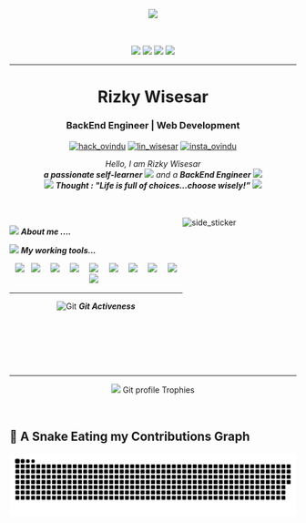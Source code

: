 <p align="center">
  <img src="https://i.postimg.cc/fLsWNN6t/photo-6318993037245658234-x.jpg" height="200"/>
</p>
<br>

 <p align="center">
<img src="https://img.shields.io/badge/Age-20-blue" />
  <img src="https://img.shields.io/badge/Focus-Back%20End-brightgreen" />
  <img src="https://img.shields.io/badge/Lives-Indonesia-success" />
  <img src="https://img.shields.io/badge/Languages-English%20%26%20Indo%20%26%20Korean-brightgreen" />
</p>
<hr>
<h1 align="center">Rizky Wisesar </h1>
<h3 align="center">BackEnd Engineer | Web Development </h3>
<p align="center">
<a href="https://github.com/rizkywis12" target="blank"><img align="center" src="https://www.vectorlogo.zone/logos/github/github-icon.svg" alt="hack_ovindu" height="35" width="40" /></a>
<a href="https://www.linkedin.com/in/rizky-wisesar/" target="blank"><img align="center" src="https://www.vectorlogo.zone/logos/linkedin/linkedin-icon.svg" alt="lin_wisesar" height="35" width="40" /></a>  
<a href="https://www.instagram.com/r_wisesar/" target="blank"><img align="center" src="https://www.vectorlogo.zone/logos/instagram/instagram-icon.svg" alt="insta_ovindu" height="35" width="40" /></a>
 
</p>
</p>



<p align="center">
  <em>
    Hello, I am Rizky Wisesar <br>
    <b>a passionate self-learner</b> <img src="https://github.com/TheDudeThatCode/TheDudeThatCode/blob/master/Assets/Developer.gif" width="30px"> and a <b>BackEnd Engineer</b>&nbsp;<img src="https://github.com/TheDudeThatCode/TheDudeThatCode/blob/master/Assets/Designer.gif" width="36px">
  </em> 
  <br>
  <img src="https://media.giphy.com/media/gH3LO09IOiZIqePwv9/giphy.gif" width="50" /> <b><i align="center">Thought : "Life is full of choices…choose wisely!”</i></b> <img src="https://media.giphy.com/media/qjqUcgIyRjsl2/giphy.gif" width="50" />
</p>
<br><br>
<img align="right" width=200px height=200px alt="side_sticker" src="https://media.giphy.com/media/TEnXkcsHrP4YedChhA/giphy.gif" />

<img src="https://media.giphy.com/media/iY8CRBdQXODJSCERIr/giphy.gif" width="30px">&nbsp;***About me ....***

 

<img src="https://media.giphy.com/media/iY8CRBdQXODJSCERIr/giphy.gif" width="30px">&nbsp;***My working tools...***
<p align="left">
  <center>
  <code><img height="80" src="https://www.vectorlogo.zone/logos/git-scm/git-scm-ar21.svg"></code>
  <code> <img height="80" src="https://www.vectorlogo.zone/logos/java/java-ar21.svg"> </code>
  <code> <img height="80" src="https://www.vectorlogo.zone/logos/w3_html5/w3_html5-ar21.svg"> </code>
  <code> <img height="80" src="https://www.vectorlogo.zone/logos/mysql/mysql-ar21.svg"> </code>
  <code> <img height="80" src="https://www.vectorlogo.zone/logos/heroku/heroku-ar21.svg"> </code>
  <code> <img height="80" src="https://www.vectorlogo.zone/logos/reactjs/reactjs-ar21.svg"> </code>
  <code> <img height="80" src="https://www.vectorlogo.zone/logos/javascript/javascript-ar21.svg"> </code>
  <code> <img height="80" src="https://www.vectorlogo.zone/logos/netlifyapp_watercss/netlifyapp_watercss-ar21.svg"> </code>
  <code> <img height="80" src="https://www.vectorlogo.zone/logos/getpostman/getpostman-ar21.svg"> </code>
  <code> <img height="80" src="https://www.vectorlogo.zone/logos/postgresql/postgresql-ar21.svg"> </code>
    </center>
  <hr>
  <p align="center">
 <img src="https://media.giphy.com/media/W5eoZHPpUx9sapR0eu/giphy.gif" width="30px" alt="Git"/>&nbsp;<i><b>Git Activeness</b></i></p>
 
<!-- <p><img align="left" src="https://github-readme-stats.vercel.app/api/top-langs?username=OvinduWijethunge&show_icons=true&locale=en&layout=compact&theme=chartreuse-dark" alt="ovi" /></p>
<p>&nbsp;<img align="right" src="https://github-readme-stats.vercel.app/api?username=OvinduWijethunge&show_icons=true&locale=en&theme=chartreuse-dark" alt="ovi" width="410" /></p> -->
<br><br><br><br><br>

<hr>


<p align="center"><img src="https://media.giphy.com/media/QaMcXSekUWx7aogAUr/giphy.gif" width="30" />&nbsp;Git profile Trophies</p><br>
<!-- <img src="https://github-profile-trophy.vercel.app/?username=OvinduWijethunge&theme=juicyfresh&no-bg=true" /> -->

## 🐍 A Snake Eating my Contributions Graph
	
<p align = "center">
<img src="https://github.com/rizkywis12/rizkywis12/blob/output/github-contribution-grid-snake-dark.svg">
</p>	



